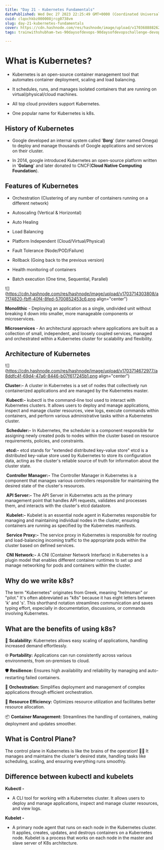 ```yaml
---
title: "Day 21 - Kubernetes Fundamentals"
datePublished: Wed Dec 27 2023 22:25:49 GMT+0000 (Coordinated Universal Time)
cuid: clqochkbz000008jrcg0738vm
slug: day-21-kubernetes-fundamentals
cover: https://cdn.hashnode.com/res/hashnode/image/upload/v1703688882629/47926a10-b58e-464e-bd87-55648a2d2818.jpeg
tags: trainwithshubham-tws-90daysofdevops-90daysofdevopschallenge-devops-devopscommunity-jenkins-cicdpipelines-cicd-jenkinsagent-shubhamlondhe-automation-kubernetes-autoscaling-autohealing-microservices-kubernetescluster-kubelet-kubectl-orchestration

---
```


# What is Kubernetes?

* Kubernetes is an open-source container management tool that automates container deployment, scaling and load balancing.
    
* It schedules, runs, and manages isolated containers that are running on virtual/physical/cloud machines.
    
* All top cloud providers support Kubernetes.
    
* One popular name for Kubernetes is k8s.
    

## **History of Kubernetes**

* Google developed an internal system called '**Borg**' (later named Omega) to deploy and manage thousands of Google applications and services on their cluster.
    
* In 2014, google introduced Kubernetes an open-source platform written in '**Golang**' and later donated to CNCF(**Cloud Native Computing Foundation**).
    

## **Features of Kubernetes**

* Orchestration (Clustering of any number of containers running on a different network)
    
* Autoscaling (Vertical & Horizontal)
    
* Auto Healing
    
* Load Balancing
    
* Platform Independent (Cloud/Virtual/Physical)
    
* Fault Tolerance (Node/POD/Failure)
    
* Rollback (Going back to the previous version)
    
* Health monitoring of containers
    
* Batch execution (One time, Sequential, Parallel)
    

![](https://cdn.hashnode.com/res/hashnode/image/upload/v1703714303808/a7f74820-fbff-40f4-8fed-5700852453c6.png align="center")

**Monolithic** - Deploying an application as a single, undivided unit without breaking it down into smaller, more manageable components or microservices.

**Microservices** - An architectural approach where applications are built as a collection of small, independent, and loosely coupled services, managed and orchestrated within a Kubernetes cluster for scalability and flexibility.

## **Architecture of Kubernetes**

![](https://cdn.hashnode.com/res/hashnode/image/upload/v1703714672977/a8ddfc4f-69d4-47a6-8446-b07f617245b1.png align="center")

**Cluster:-** A cluster in Kubernetes is a set of nodes that collectively run containerized applications and are managed by the Kubernetes master.

 **Kubectl:-** kubectl is the command-line tool used to interact with Kubernetes clusters. It allows users to deploy and manage applications, inspect and manage cluster resources, view logs, execute commands within containers, and perform various administrative tasks within a Kubernetes cluster.

 **Scheduler:-** In Kubernetes, the scheduler is a component responsible for assigning newly created pods to nodes within the cluster based on resource requirements, policies, and constraints.

 **etcd:-** etcd stands for "extended distributed key-value store" etcd is a distributed key-value store used by Kubernetes to store its configuration data, acting as the cluster's reliable source of truth for information about the cluster state.

 **Controller Manager:-** The Controller Manager in Kubernetes is a component that manages various controllers responsible for maintaining the desired state of the cluster's resources.

 **API Server:-** The API Server in Kubernetes acts as the primary management point that handles API requests, validates and processes them, and interacts with the cluster's etcd datastore.

 **Kubelet:-** Kubelet is an essential node agent in Kubernetes responsible for managing and maintaining individual nodes in the cluster, ensuring containers are running as specified by the Kubernetes manifests.

 **Service Proxy:-** The service proxy in Kubernetes is responsible for routing and load-balancing incoming traffic to the appropriate pods within the cluster based on defined services.

 **CNI Network:-** A CNI (Container Network Interface) in Kubernetes is a plugin model that enables different container runtimes to set up and manage networking for pods and containers within the cluster.

## **Why do we write k8s?**

The term "Kubernetes" originates from Greek, meaning "helmsman" or "pilot." It's often abbreviated as "k8s" because it has eight letters between 'k' and 's'. This shorthand notation streamlines communication and saves typing effort, especially in documentation, discussions, or commands involving Kubernetes.

## **What are the benefits of using k8s?**

🚀 **Scalability:** Kubernetes allows easy scaling of applications, handling increased demand effortlessly.

🌐 **Portability:** Applications can run consistently across various environments, from on-premises to cloud.

🛡️ **Resilience:** Ensures high availability and reliability by managing and auto-restarting failed containers.

🎯 **Orchestration:** Simplifies deployment and management of complex applications through efficient orchestration.

🔧 **Resource Efficiency:** Optimizes resource utilization and facilitates better resource allocation.

📦 **Container Management:** Streamlines the handling of containers, making deployment and updates smoother.

## **What is Control Plane?**

The control plane in Kubernetes is like the brains of the operation! 🧠🌐 It manages and maintains the cluster's desired state, handling tasks like scheduling, scaling, and ensuring everything runs smoothly.

## **Difference between kubectl and kubelets**

**Kubectl -**

* A CLI tool for working with a Kubernetes cluster. It allows users to deploy and manage applications, inspect and manage cluster resources, and view logs.
    

**Kubelet -**

* A primary node agent that runs on each node in the Kubernetes cluster. It applies, creates, updates, and destroys containers on a Kubernetes node. Kubelet is a process that works on each node in the master and slave server of K8s architecture.